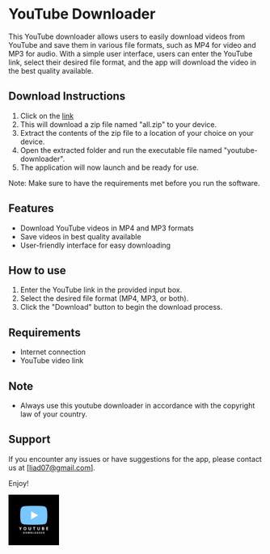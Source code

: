 # YouTube Downloader
This YouTube downloader allows users to easily download videos from YouTube and save them in various file formats, such as MP4 for video and MP3 for audio. With a simple user interface, users can enter the YouTube link, select their desired file format, and the app will download the video in the best quality available.

## Download Instructions
1) Click on the [link](https://github.com/liad07/youtube-downloader/blob/main/bin/all.zip?raw=true)
2) This will download a zip file named "all.zip" to your device.
3) Extract the contents of the zip file to a location of your choice on your device.
4) Open the extracted folder and run the executable file named "youtube-downloader".
5) The application will now launch and be ready for use.

Note: Make sure to have the requirements met before you run the software.
## Features
- Download YouTube videos in MP4 and MP3 formats
- Save videos in best quality available
- User-friendly interface for easy downloading
## How to use
1) Enter the YouTube link in the provided input box.
2) Select the desired file format (MP4, MP3, or both).
3) Click the "Download" button to begin the download process.

## Requirements
- Internet connection
- YouTube video link
## Note
- Always use this youtube downloader in accordance with the copyright law of your country.
## Support
If you encounter any issues or have suggestions for the app, please contact us at [liad07@gmail.com].

Enjoy!

<img src="https://github.com/liad07/youtube-downloader/blob/main/bin/youtube%20(2).png?raw=true" width="100" height="100">

 
